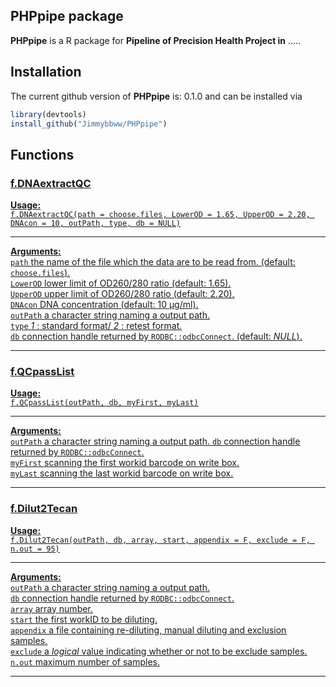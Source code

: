 
## <i class="fa fa-map" aria-hidden="true"></i> PHPpipe package

**PHPpipe** is a R package for **Pipeline of Precision Health Project in** .....

## <i class="fa fa-rocket" aria-hidden="true"></i> Installation

The current github version of **PHPpipe** is: 0.1.0 and can be installed via

``` r
library(devtools)
install_github("Jimmybbww/PHPpipe")
```

## <i class="fa fa-rocket" aria-hidden="true"></i> Functions

### <u>f.DNAextractQC<u>
**Usage:**  
`f.DNAextractQC(path = choose.files, LowerOD = 1.65, UpperOD = 2.20, DNAcon = 10, outPath, type, db = NULL)`  <br>
***
**Arguments:**  
`path`  the name of the file which the data are to be read from.  (default: `choose.files`).  
`LowerOD` lower limit of OD260/280 ratio (default: 1.65).  
`UpperOD` upper limit of OD260/280 ratio (default: 2.20).  
`DNAcon` DNA concentration (default: 10 µg/ml).  
`outPath` a character string naming a output path.  
`type` *1* : standard format/ *2* : retest format.  
`db` connection handle returned by `RODBC::odbcConnect`. (default: *NULL*).  
***
### <u>f.QCpassList<u>
**Usage:**  
`f.QCpassList(outPath, db, myFirst, myLast)`  <br>
***
**Arguments:**  
`outPath` a character string naming a output path.
`db` connection handle returned by `RODBC::odbcConnect`.   
`myFirst` scanning the first workid barcode on write box.   
`myLast` scanning the last workid barcode on write box.  
***
### <u>f.Dilut2Tecan<u>
**Usage:**  
`f.Dilut2Tecan(outPath, db, array, start, appendix = F, exclude = F, n.out = 95)`  <br>
***
**Arguments:**  
`outPath` a character string naming a output path.  
`db` connection handle returned by `RODBC::odbcConnect`.  
`array` array number.  
`start` the first workID to be diluting.  
`appendix`  a file containing re-diluting, manual diluting and exclusion samples.  
`exclude` a *logical* value indicating whether or not to be exclude samples.  
`n.out` maximum number of samples.  
***